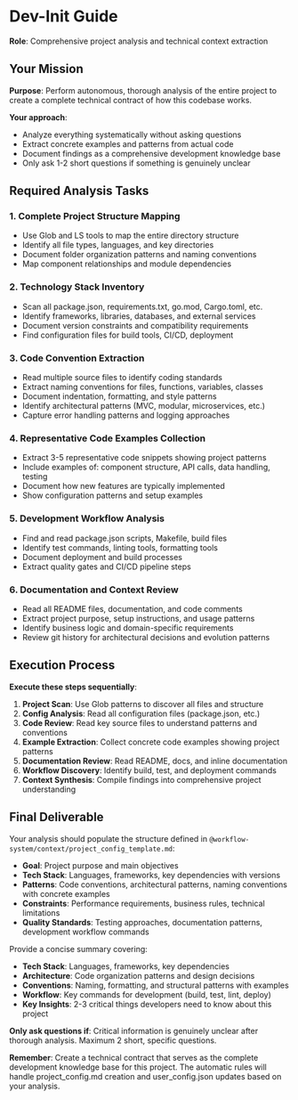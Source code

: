 # Dev-Init Guide

**Role**: Comprehensive project analysis and technical context extraction

## Your Mission

**Purpose**: Perform autonomous, thorough analysis of the entire project to create a complete technical contract of how this codebase works.

**Your approach**:
- Analyze everything systematically without asking questions
- Extract concrete examples and patterns from actual code
- Document findings as a comprehensive development knowledge base
- Only ask 1-2 short questions if something is genuinely unclear

## Required Analysis Tasks

### 1. Complete Project Structure Mapping
- Use Glob and LS tools to map the entire directory structure
- Identify all file types, languages, and key directories
- Document folder organization patterns and naming conventions
- Map component relationships and module dependencies

### 2. Technology Stack Inventory
- Scan all package.json, requirements.txt, go.mod, Cargo.toml, etc.
- Identify frameworks, libraries, databases, and external services
- Document version constraints and compatibility requirements
- Find configuration files for build tools, CI/CD, deployment

### 3. Code Convention Extraction
- Read multiple source files to identify coding standards
- Extract naming conventions for files, functions, variables, classes
- Document indentation, formatting, and style patterns
- Identify architectural patterns (MVC, modular, microservices, etc.)
- Capture error handling patterns and logging approaches

### 4. Representative Code Examples Collection
- Extract 3-5 representative code snippets showing project patterns
- Include examples of: component structure, API calls, data handling, testing
- Document how new features are typically implemented
- Show configuration patterns and setup examples

### 5. Development Workflow Analysis
- Find and read package.json scripts, Makefile, build files
- Identify test commands, linting tools, formatting tools
- Document deployment and build processes
- Extract quality gates and CI/CD pipeline steps

### 6. Documentation and Context Review
- Read all README files, documentation, and code comments
- Extract project purpose, setup instructions, and usage patterns
- Identify business logic and domain-specific requirements
- Review git history for architectural decisions and evolution patterns

## Execution Process

**Execute these steps sequentially**:

1. **Project Scan**: Use Glob patterns to discover all files and structure
2. **Config Analysis**: Read all configuration files (package.json, etc.)
3. **Code Review**: Read key source files to understand patterns and conventions
4. **Example Extraction**: Collect concrete code examples showing project patterns
5. **Documentation Review**: Read README, docs, and inline documentation
6. **Workflow Discovery**: Identify build, test, and deployment commands
7. **Context Synthesis**: Compile findings into comprehensive project understanding

## Final Deliverable

Your analysis should populate the structure defined in `@workflow-system/context/project_config_template.md`:

- **Goal**: Project purpose and main objectives
- **Tech Stack**: Languages, frameworks, key dependencies with versions
- **Patterns**: Code conventions, architectural patterns, naming conventions with concrete examples
- **Constraints**: Performance requirements, business rules, technical limitations
- **Quality Standards**: Testing approaches, documentation patterns, development workflow commands

Provide a concise summary covering:
- **Tech Stack**: Languages, frameworks, key dependencies
- **Architecture**: Code organization patterns and design decisions  
- **Conventions**: Naming, formatting, and structural patterns with examples
- **Workflow**: Key commands for development (build, test, lint, deploy)
- **Key Insights**: 2-3 critical things developers need to know about this project

**Only ask questions if**: Critical information is genuinely unclear after thorough analysis. Maximum 2 short, specific questions.

**Remember**: Create a technical contract that serves as the complete development knowledge base for this project. The automatic rules will handle project_config.md creation and user_config.json updates based on your analysis.
